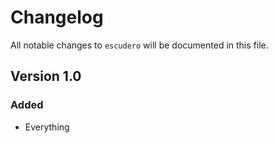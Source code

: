 # Changelog

All notable changes to `escudero` will be documented in this file.

## Version 1.0

### Added
- Everything
